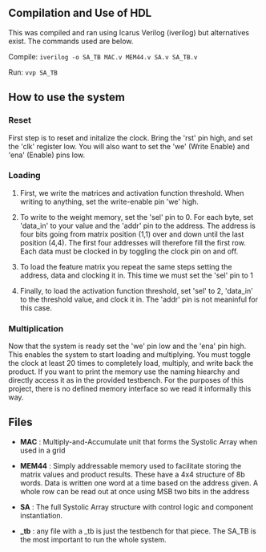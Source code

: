## Compilation and Use of HDL
This was compiled and ran using Icarus Verilog (iverilog) but alternatives exist. The commands used are below.

Compile:
`iverilog -o SA_TB MAC.v MEM44.v SA.v SA_TB.v`

Run:
`vvp SA_TB`

## How to use the system

### Reset
First step is to reset and initalize the clock. Bring the 'rst' pin high, and set the 'clk' register low. You will also want to set the 'we' (Write Enable) and 'ena' (Enable) pins low.

### Loading
1. First, we write the matrices and activation function threshold. When writing to anything, set the write-enable pin 'we' high. 

2. To write to the weight memory, set the 'sel' pin to 0. For each byte, set 'data_in' to your value and the 'addr' pin to the address. The address is four bits going from matrix position (1,1) over and down until the last position (4,4). The first four addresses will therefore fill the first row. Each data must be clocked in by toggling the clock pin on and off.

3. To load the feature matrix you repeat the same steps setting the address, data and clocking it in. This time we must set the 'sel' pin to 1

4. Finally, to load the activation function threshold, set 'sel' to 2, 'data_in' to the threshold value, and clock it in. The 'addr' pin is not meaninful for this case.

### Multiplication
Now that the system is ready set the 'we' pin low and the 'ena' pin high. This enables the system to start loading and multiplying. You must toggle the clock at least 20 times to completely load, multiply, and write back the product. If you want to print the memory use the naming hiearchy and directly access it as in the provided testbench. For the purposes of this project, there is no defined memory interface so we read it informally this way.

## Files
- **MAC**
    : Multiply-and-Accumulate unit that forms the Systolic Array when used in a grid
  
- **MEM44**
    : Simply addressable memory used to facilitate storing the matrix values and product results. These have a 4x4 structure of 8b words. Data is written one word at a time based on the address given. A whole row can be read out at once using MSB two bits in the address

- **SA**
    : The full Systolic Array structure with control logic and component instantiation.

- **_tb**
    : any file with a _tb is just the testbench for that piece. The SA_TB is the most important to run the whole system.
